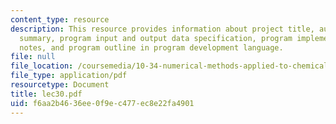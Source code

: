 ```yaml
---
content_type: resource
description: This resource provides information about project title, author, program
  summary, program input and output data specification, program implementation design
  notes, and program outline in program development language.
file: null
file_location: /coursemedia/10-34-numerical-methods-applied-to-chemical-engineering-fall-2005/f6aa2b4636ee0f9ec477ec8e22fa4901_lec30.pdf
file_type: application/pdf
resourcetype: Document
title: lec30.pdf
uid: f6aa2b46-36ee-0f9e-c477-ec8e22fa4901
---
```

